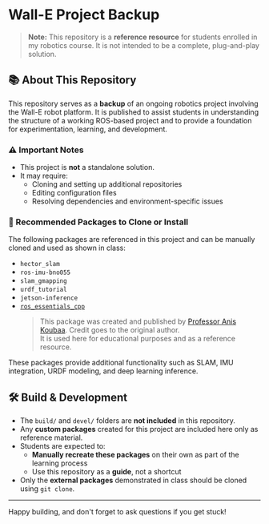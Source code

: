 # Wall-E Project Backup

> **Note:** This repository is a **reference resource** for students enrolled in my robotics course. It is not intended to be a complete, plug-and-play solution.

## 📚 About This Repository

This repository serves as a **backup** of an ongoing robotics project involving the Wall-E robot platform. It is published to assist students in understanding the structure of a working ROS-based project and to provide a foundation for experimentation, learning, and development.

### ⚠️ Important Notes

- This project is **not** a standalone solution.
- It may require:
  - Cloning and setting up additional repositories
  - Editing configuration files
  - Resolving dependencies and environment-specific issues

### 🧩 Recommended Packages to Clone or Install

The following packages are referenced in this project and can be manually cloned and used as shown in class:

- `hector_slam`
- `ros-imu-bno055`
- `slam_gmapping`
- `urdf_tutorial`
- `jetson-inference`
- [`ros_essentials_cpp`](https://github.com/aniskoubaa/ros_essentials_cpp)  
  > This package was created and published by [Professor Anis Koubaa](https://github.com/aniskoubaa). Credit goes to the original author.  
  > It is used here for educational purposes and as a reference resource.

These packages provide additional functionality such as SLAM, IMU integration, URDF modeling, and deep learning inference.

## 🛠️ Build & Development

- The `build/` and `devel/` folders are **not included** in this repository.
- Any **custom packages** created for this project are included here only as reference material.
- Students are expected to:
  - **Manually recreate these packages** on their own as part of the learning process
  - Use this repository as a **guide**, not a shortcut
- Only the **external packages** demonstrated in class should be cloned using `git clone`.

---

Happy building, and don't forget to ask questions if you get stuck!
